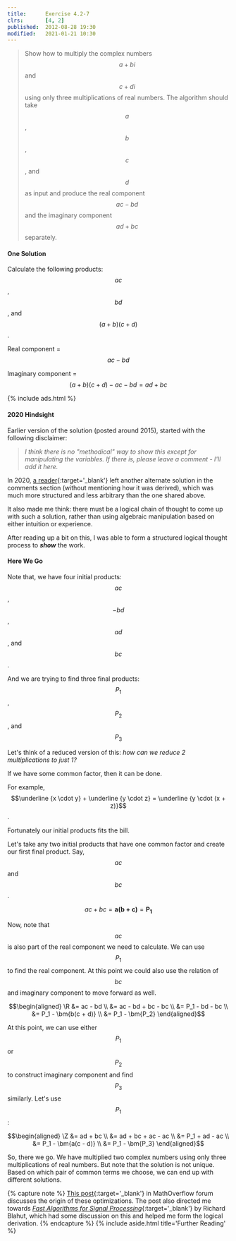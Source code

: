 ```yaml
---
title:      Exercise 4.2-7
clrs:       [4, 2]
published:  2012-08-28 19:30
modified:   2021-01-21 10:30
---
```


> Show how to multiply the complex numbers $$a + bi$$ and $$c + di$$ using only three multiplications of real numbers. The algorithm should take $$a$$, $$b$$, $$c$$, and $$d$$ as input and produce the real component $$ac - bd$$ and the imaginary component $$ad + bc$$ separately.

#### One Solution

Calculate the following products: $$ac$$, $$bd$$, and $$(a + b)(c + d)$$.

Real component = $$ac - bd$$

Imaginary component = $$(a + b)(c + d) - ac - bd = ad + bc$$

{% include ads.html %}

#### 2020 Hindsight

Earlier version of the solution (posted around 2015), started with the following disclaimer:

> _I think there is no "methodical" way to show this except for manipulating the variables. If there is, please leave a comment - I'll add it here._

In 2020, [a reader](http://disq.us/p/2bzhe11){:target='_blank'} left another alternate solution in the comments section (without mentioning how it was derived), which was much more structured and less arbitrary than the one shared above.

It also made me think: there must be a logical chain of thought to come up with such a solution, rather than using algebraic manipulation based on either intuition or experience.

After reading up a bit on this, I was able to form a structured logical thought process to ***show*** the work.

#### Here We Go

Note that, we have four initial products: $$ac$$, $$-bd$$, $$ad$$, and $$bc$$.

And we are trying to find three final products: $$P_1$$, $$P_2$$, and $$P_3$$

Let's think of a reduced version of this: _how can we reduce 2 multiplications to just 1?_

If we have some common factor, then it can be done.

For example, $$\underline {x \cdot y} + \underline {y \cdot z} = \underline {y \cdot (x + z)}$$.

Fortunately our initial products fits the bill.

Let's take any two initial products that have one common factor and create our first final product. Say, $$ac$$ and $$bc$$.

$$ac + bc = \bm{a(b + c)} = \bm{P_1}$$

Now, note that $$ac$$ is also part of the real component we need to calculate. We can use $$P_1$$ to find the real component. At this point we could also use the relation of $$bc$$ and imaginary component to move forward as well.

$$\begin{aligned}
\R &= ac - bd \\
   &= ac - bd + bc - bc \\
   &= P_1 - bd - bc \\
   &= P_1 - \bm{b(c + d)} \\
   &= P_1 - \bm{P_2}
\end{aligned}$$

At this point, we can use either $$P_1$$ or $$P_2$$ to construct imaginary component and find $$P_3$$ similarly. Let's use $$P_1$$:

$$\begin{aligned}
\Z &= ad + bc \\
   &= ad + bc + ac - ac \\
   &= P_1 + ad - ac \\
   &= P_1 - \bm{a(c - d)} \\
   &= P_1 - \bm{P_3}
\end{aligned}$$

So, there we go. We have multiplied two complex numbers using only three multiplications of real numbers. But note that the solution is not unique. Based on which pair of common terms we choose, we can end up with different solutions.

{% capture note %}
[This post](https://mathoverflow.net/questions/319559/gauss-trick-vs-karatsuba-multiplication 'Gauss Trick on MathOverflow'){:target='_blank'} in MathOverflow forum discusses the origin of these optimizations. The post also directed me towards [_Fast Algorithms for Signal Processing_](http://read.pudn.com/downloads741/ebook/2957821/Fast%20Algorithms%20for%20SignalProcessing.pdf 'Fast Algorithms for Signal Processing'){:target='_blank'} by Richard Blahut, which had some discussion on this and helped me form the logical derivation.
{% endcapture %}
{% include aside.html title='Further Reading' %}
